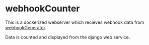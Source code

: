 # webhookCounter
This is a dockerized webserver which recieves webhook data from [webhookGenerator](https://github.com/PrinceLogan/webhookGenerator).

Data is counted and displayed from the django web service. 
